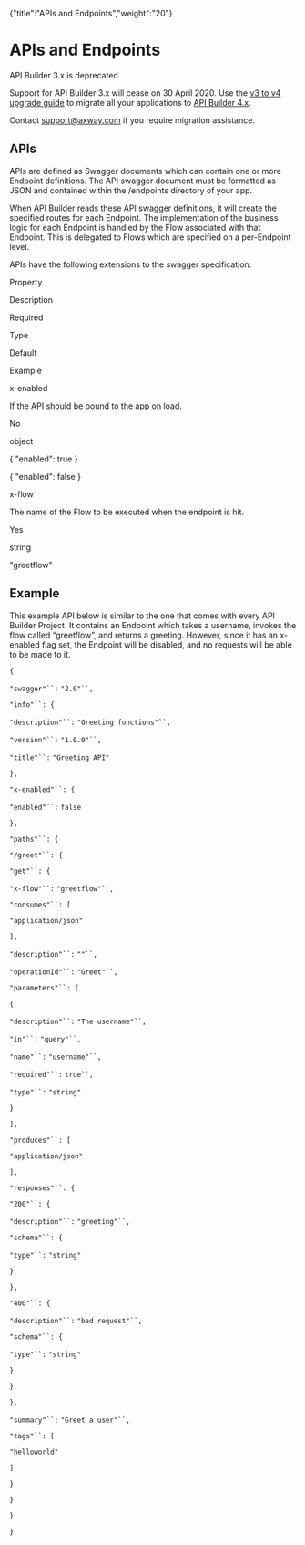 {"title":"APIs and Endpoints","weight":"20"} 

# APIs and Endpoints

API Builder 3.x is deprecated

Support for API Builder 3.x will cease on 30 April 2020. Use the [v3 to v4 upgrade guide](https://docs.axway.com/bundle/API_Builder_4x_allOS_en/page/api_builder_v3_to_v4_upgrade_guide.html) to migrate all your applications to [API Builder 4.x](https://docs.axway.com/bundle/API_Builder_4x_allOS_en/page/api_builder_getting_started_guide.html).

Contact [support@axway.com](mailto:support@axway.com) if you require migration assistance.

## APIs

APIs are defined as Swagger documents which can contain one or more Endpoint definitions. The API swagger document must be formatted as JSON and contained within the /endpoints directory of your app.

When API Builder reads these API swagger definitions, it will create the specified routes for each Endpoint. The implementation of the business logic for each Endpoint is handled by the Flow associated with that Endpoint. This is delegated to Flows which are specified on a per-Endpoint level.

APIs have the following extensions to the swagger specification:

Property

Description

Required

Type

Default

Example

x-enabled

If the API should be bound to the app on load.

No

object

{ "enabled": true }

{ "enabled": false }

x-flow

The name of the Flow to be executed when the endpoint is hit.

Yes

string

"greetflow"

## Example

This example API below is similar to the one that comes with every API Builder Project. It contains an Endpoint which takes a username, invokes the flow called “greetflow”, and returns a greeting. However, since it has an x-enabled flag set, the Endpoint will be disabled, and no requests will be able to be made to it.

`{`

`"swagger"``:` `"2.0"``,`

`"info"``: {`

`"description"``:` `"Greeting functions"``,`

`"version"``:` `"1.0.0"``,`

`"title"``:` `"Greeting API"`

`},`

`"x-enabled"``: {`

`"enabled"``:` `false`

`},`

`"paths"``: {`

`"/greet"``: {`

`"get"``: {`

`"x-flow"``:` `"greetflow"``,`

`"consumes"``: [`

`"application/json"`

`],`

`"description"``:` `""``,`

`"operationId"``:` `"Greet"``,`

`"parameters"``: [`

`{`

`"description"``:` `"The username"``,`

`"in"``:` `"query"``,`

`"name"``:` `"username"``,`

`"required"``:` `true``,`

`"type"``:` `"string"`

`}`

`],`

`"produces"``: [`

`"application/json"`

`],`

`"responses"``: {`

`"200"``: {`

`"description"``:` `"greeting"``,`

`"schema"``: {`

`"type"``:` `"string"`

`}`

`},`

`"400"``: {`

`"description"``:` `"bad request"``,`

`"schema"``: {`

`"type"``:` `"string"`

`}`

`}`

`},`

`"summary"``:` `"Greet a user"``,`

`"tags"``: [`

`"helloworld"`

`]`

`}`

`}`

`}`

`}`
